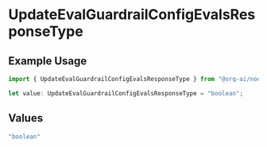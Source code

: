 # UpdateEvalGuardrailConfigEvalsResponseType

## Example Usage

```typescript
import { UpdateEvalGuardrailConfigEvalsResponseType } from "@orq-ai/node/models/operations";

let value: UpdateEvalGuardrailConfigEvalsResponseType = "boolean";
```

## Values

```typescript
"boolean"
```